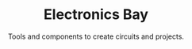 ---
title: Electronics Bay
subtitle: Tools and components to create circuits and projects.
hero_bg_image: /facilities/electronics.jpg
---